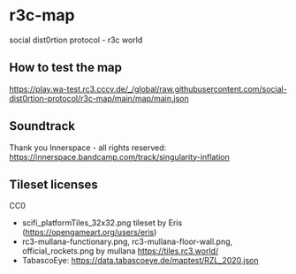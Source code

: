 # r3c-map
social dist0rtion protocol - r3c world 

## How to test the map

https://play.wa-test.rc3.cccv.de/_/global/raw.githubusercontent.com/social-dist0rtion-protocol/r3c-map/main/map/main.json

## Soundtrack

Thank you Innerspace - all rights reserved: https://innerspace.bandcamp.com/track/singularity-inflation


## Tileset licenses

CC0

* scifi_platformTiles_32x32.png tileset by Eris (https://opengameart.org/users/eris)
* rc3-mullana-functionary.png, rc3-mullana-floor-wall.png, official_rockets.png by mullana https://tiles.rc3.world/
* TabascoEye: https://data.tabascoeye.de/maptest/RZL_2020.json
